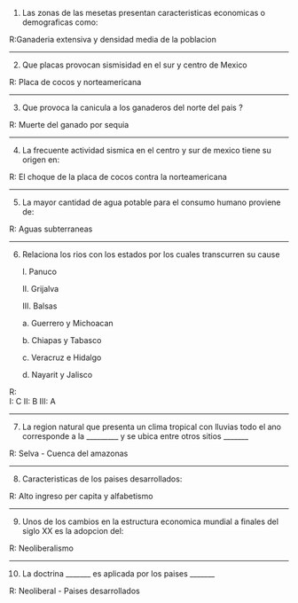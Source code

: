 1. Las zonas de las mesetas presentan caracteristicas economicas o demograficas como:  

R:Ganaderia extensiva y densidad media de la poblacion 

--- 
2. Que placas provocan sismisidad en el sur y centro de Mexico 

R: Placa de cocos y norteamericana 

--- 
3. Que provoca la canicula a los ganaderos del norte del pais ?

R: Muerte del ganado por sequia 

--- 
4. La frecuente actividad sismica en el centro y sur de mexico tiene su origen en:

R: El choque de la placa de cocos contra la norteamericana

--- 
5. La mayor cantidad de agua potable para el consumo humano proviene de:  

R: Aguas subterraneas

--- 
6. Relaciona los rios con los estados por los cuales transcurren su cause 

    I. Panuco 

    II. Grijalva 

    III. Balsas 

    a. Guerrero y Michoacan

    b. Chiapas y Tabasco  

    c. Veracruz e Hidalgo 

    d. Nayarit y Jalisco 

R:  
I: C
II: B 
III: A

--- 
7. La region natural que presenta un clima tropical con lluvias todo el ano corresponde a la _________ y se ubica entre otros sitios _______ 

R: Selva - Cuenca del amazonas

--- 
8. Caracteristicas de los paises desarrollados: 

R: Alto ingreso per capita y alfabetismo

--- 
9. Unos de los cambios en la estructura economica mundial a finales del siglo XX es la adopcion del: 

R: Neoliberalismo

--- 
10. La doctrina _______ es aplicada por los paises _______ 

R: Neoliberal - Paises desarrollados

